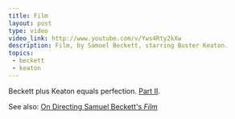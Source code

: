 ```yaml
---
title: Film
layout: post
type: video
video_link: http://www.youtube.com/v/Yws4Rty2kXw
description: Film, by Samuel Beckett, starring Buster Keaton.
topics:
 - beckett
 - keaton
---
```

Beckett plus Keaton equals perfection. [Part II][2].

See also: [On Directing Samuel Beckett's _Film_][1]

[1]:http://www.ubu.com/papers/beckett_schneider.html
[2]:http://www.youtube.com/v/s7UmYKixiYY